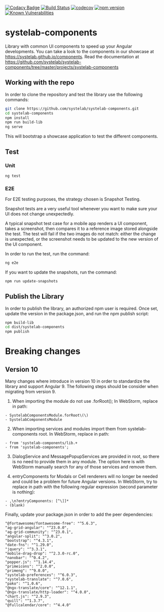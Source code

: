 [![Codacy Badge](https://api.codacy.com/project/badge/Grade/552f28d2a1834de2856f8d6e1ff5bb3a)](https://app.codacy.com/app/alfonsserra/systelab-components?utm_source=github.com&utm_medium=referral&utm_content=systelab/systelab-components&utm_campaign=badger)
[![Build Status](https://travis-ci.org/systelab/systelab-components.svg?branch=master)](https://travis-ci.org/systelab/systelab-components)
[![codecov](https://codecov.io/gh/systelab/systelab-components/branch/master/graph/badge.svg)](https://codecov.io/gh/systelab/systelab-components)
[![npm version](https://badge.fury.io/js/systelab-components.svg)](https://badge.fury.io/js/systelab-components)
[![Known Vulnerabilities](https://snyk.io/test/github/systelab/systelab-components/badge.svg?targetFile=package.json)](https://snyk.io/test/github/systelab/systelab-components?targetFile=package.json)

# systelab-components

Library with common UI components to speed up your Angular developments. You can take a look to the components in our showcase at https://systelab.github.io/components. 
Read the documentation at https://github.com/systelab/systelab-components/tree/master/projects/systelab-components

## Working with the repo

In order to clone the repository and test the library use the following commands:

```bash
git clone https://github.com/systelab/systelab-components.git
cd systelab-components
npm install
npm run build-lib
ng serve
```

This will bootstrap a showcase application to test the different components.

## Test

### Unit

```bash
ng test
```

### E2E
For E2E testing purposes, the strategy chosen is Snapshot Testing.

Snapshot tests are a very useful tool whenever you want to make sure your UI does not change unexpectedly.

A typical snapshot test case for a mobile app renders a UI component, takes a screenshot, then compares it to a reference image stored alongside the test. The test will fail if the two images do not match: either the change is unexpected, or the screenshot needs to be updated to the new version of the UI component.

In order to run the test, run the command:

```bash
ng e2e
```

If you want to update the snapshots, run the command:

```bash
npm run update-snapshots
```

## Publish the Library

In order to publish the library, an authorized npm user is required. Once set, update the version in the package.json, and run the npm publish script:

```bash
npm build-lib
cd dist/systelab-components
npm publish
```

# Breaking changes

## Version 10
Many changes where introduce in version 10 in order to standardize the library and support Angular 9.
The following steps should be consider when migrating from version 9.

1. When importing the module do not use .forRoot(); In WebStorm, replace in path:
```
- SystelabComponentsModule.forRoot\(\)
- SystelabComponentsModule
```
2. When importing services and modules import them from systelab-components root. In WebStorm, replace in path:
```
- from 'systelab-components/lib.+ 
- from 'systelab-components';
```

3. DialogService and MessagePopupServices are provided in root, so there is no need to provide them in any module. The option here is with WebStorm manually search for any of those services and remove them.


4. entryComponents for Modals or Cell renderers will no longer be needed and could be a problem for future Angular versions. In WebStorm, try to replace in path with the following regular expression (second parameter is nothing):

```
- ,\n?entryComponents: [^\]]*
- (blank)
```

Finally, update your package.json in order to add the peer dependencies:

```
"@fortawesome/fontawesome-free": "^5.6.3",
"ag-grid-angular": "^23.0.0",
"ag-grid-community": "^23.0.1",
"angular-split": "^3.0.2",
"bootstrap": "^4.3.1",
"date-fns": "^1.29.0",
"jquery": "^3.3.1",
"mobile-drag-drop": "^2.3.0-rc.0",
"nanobar": "^0.4.2",
"popper.js": "^1.14.4",
"primeicons": "^2.0.0",
"primeng": "^9.0.0",
"systelab-preferences": "^6.0.3",
"systelab-translate": "^7.0.6",
"pako": "^1.0.6",
"@ngx-translate/core": "^12.1.1",
"@ngx-translate/http-loader": "^4.0.0",
"chart.js": "^2.9.3",
"quill": "^1.3.7",
"@fullcalendar/core": "^4.4.0"
```
